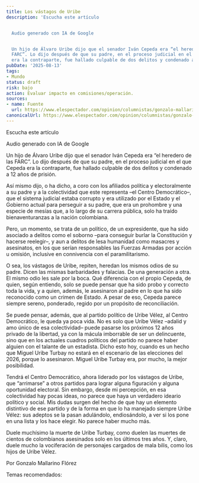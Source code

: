 ```yaml
---
title: Los vástagos de Uribe
description: 'Escucha este artículo


  Audio generado con IA de Google


  Un hijo de Álvaro Uribe dijo que el senador Iván Cepeda era “el heredero de las
  FARC”. Lo dijo después de que su padre, en el proceso judicial en el que Cepeda
  era la contraparte, fue hallado culpable de dos delitos y condenado a 12 años de…'
pubDate: '2025-08-13'
tags:
- Mundo
status: draft
risk: bajo
action: Evaluar impacto en comisiones/operación.
sources:
- name: Fuente
  url: https://www.elespectador.com/opinion/columnistas/gonzalo-mallarino/los-vastagos-de-uribe/
canonicalUrl: https://www.elespectador.com/opinion/columnistas/gonzalo-mallarino/los-vastagos-de-uribe/
---
```

Escucha este artículo

Audio generado con IA de Google

Un hijo de Álvaro Uribe dijo que el senador Iván Cepeda era “el heredero de las FARC”. Lo dijo después de que su padre, en el proceso judicial en el que Cepeda era la contraparte, fue hallado culpable de dos delitos y condenado a 12 años de prisión.

Así mismo dijo, o ha dicho, a coro con los afiliados política y electoralmente a su padre y a la colectividad que este representa –el Centro Democrático–, que el sistema judicial estaba corrupto y era utilizado por el Estado y el Gobierno actual para perseguir a su padre, que era un prohombre y una especie de mesías que, a lo largo de su carrera pública, solo ha traído bienaventuranzas a la nación colombiana.

Pero, un momento, se trata de un político, de un expresidente, que ha sido asociado a delitos como el soborno –para conseguir burlar la Constitución y hacerse reelegir–, y aun a delitos de lesa humanidad como masacres y asesinatos, en los que serían responsables las Fuerzas Armadas por acción u omisión, inclusive en connivencia con el paramilitarismo.

O sea, los vástagos de Uribe, repiten, heredan los mismos odios de su padre. Dicen las mismas barbaridades y falacias. De una generación a otra. El mismo odio les sale por la boca. Qué diferencia con el propio Cepeda, de quien, según entiendo, solo se puede pensar que ha sido probo y correcto toda la vida, y a quien, además, le asesinaron al padre en lo que ha sido reconocido como un crimen de Estado. A pesar de eso, Cepeda parece siempre sereno, ponderado, regido por un propósito de reconciliación.

Se puede pensar, además, que al partido político de Uribe Vélez, al Centro Democrático, le queda ya poca vida. No es solo que Uribe Vélez –adalid y amo único de esa colectividad– puede pasarse los próximos 12 años privado de la libertad, ya con la mácula imborrable de ser un delincuente, sino que en los actuales cuadros políticos del partido no parece haber alguien con el talante de un estadista. Dicho esto hoy, cuando es un hecho que Miguel Uribe Turbay no estará en el escenario de las elecciones del 2026, porque lo asesinaron. Miguel Uribe Turbay era, por mucho, la mejor posibilidad.

Tendrá el Centro Democrático, ahora liderado por los vástagos de Uribe, que “arrimarse” a otros partidos para lograr alguna figuración y alguna oportunidad electoral. Sin embargo, desde mi percepción, en esa colectividad hay pocas ideas, no parece que haya un verdadero ideario político y social. Mis dudas surgen del hecho de que hay un elemento distintivo de ese partido y de la forma en que lo ha manejado siempre Uribe Vélez: sus adeptos se la pasan adulándolo, endiosándolo, a ver si los pone en una lista y los hace elegir. No parece haber mucho más.

Duele muchísimo la muerte de Uribe Turbay, como duelen las muertes de cientos de colombianos asesinados solo en los últimos tres años. Y, claro, duele mucho la vociferación de personajes cargados de mala bilis, como los hijos de Uribe Vélez.

Por Gonzalo Mallarino Flórez

Temas recomendados:
